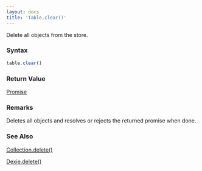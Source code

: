 ```yaml
---
layout: docs
title: 'Table.clear()'
---
```


Delete all objects from the store.

### Syntax

```javascript
table.clear()
```

### Return Value

[Promise](/docs/Promise/Promise)

### Remarks

Deletes all objects and resolves or rejects the returned promise when done.

### See Also

[Collection.delete()](/docs/Collection/Collection.delete())

[Dexie.delete()](/docs/Dexie/Dexie.delete())
